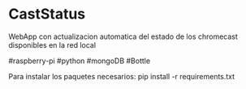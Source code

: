# CastStatus

WebApp con actualizacion automatica del estado de los chromecast disponibles en la red local

#raspberry-pi #python #mongoDB #Bottle

Para instalar los paquetes necesarios: pip install -r requirements.txt
